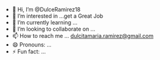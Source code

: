 - 👋 Hi, I’m @DulceRamirez18
- 👀 I’m interested in ...get a Great Job
- 🌱 I’m currently learning ...
- 💞️ I’m looking to collaborate on ...
- 📫 How to reach me ... dulcitamaria.ramirez@gmail.com
- 😄 Pronouns: ...
- ⚡ Fun fact: ...

<!---
DulceRamirez18/DulceRamirez18 is a ✨ special ✨ repository because its `README.md` (this file) appears on your GitHub profile.
You can click the Preview link to take a look at your changes.
--->
